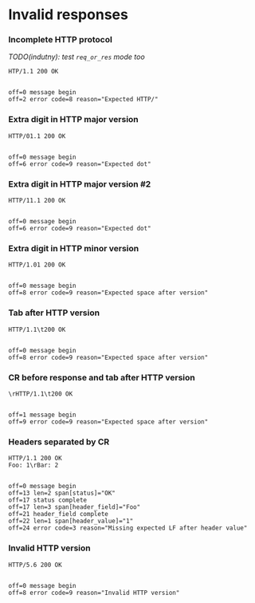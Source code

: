 Invalid responses
=================

### Incomplete HTTP protocol

*TODO(indutny): test `req_or_res` mode too*

<!-- meta={"type": "response-only"} -->
```http
HTP/1.1 200 OK


```

```log
off=0 message begin
off=2 error code=8 reason="Expected HTTP/"
```

### Extra digit in HTTP major version

<!-- meta={"type": "response"} -->
```http
HTTP/01.1 200 OK


```

```log
off=0 message begin
off=6 error code=9 reason="Expected dot"
```

### Extra digit in HTTP major version #2

<!-- meta={"type": "response"} -->
```http
HTTP/11.1 200 OK


```

```log
off=0 message begin
off=6 error code=9 reason="Expected dot"
```

### Extra digit in HTTP minor version

<!-- meta={"type": "response"} -->
```http
HTTP/1.01 200 OK


```

```log
off=0 message begin
off=8 error code=9 reason="Expected space after version"
```

### Tab after HTTP version

<!-- meta={"type": "response"} -->
```http
HTTP/1.1\t200 OK


```

```log
off=0 message begin
off=8 error code=9 reason="Expected space after version"
```

### CR before response and tab after HTTP version

<!-- meta={"type": "response"} -->
```http
\rHTTP/1.1\t200 OK


```

```log
off=1 message begin
off=9 error code=9 reason="Expected space after version"
```

### Headers separated by CR

<!-- meta={"type": "response"} -->
```http
HTTP/1.1 200 OK
Foo: 1\rBar: 2


```

```log
off=0 message begin
off=13 len=2 span[status]="OK"
off=17 status complete
off=17 len=3 span[header_field]="Foo"
off=21 header_field complete
off=22 len=1 span[header_value]="1"
off=24 error code=3 reason="Missing expected LF after header value"
```

### Invalid HTTP version

<!-- meta={"type": "response"} -->
```http
HTTP/5.6 200 OK


```

```log
off=0 message begin
off=8 error code=9 reason="Invalid HTTP version"
```